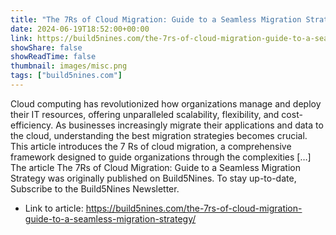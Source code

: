 ```yaml
---
title: "The 7Rs of Cloud Migration: Guide to a Seamless Migration Strategy"
date: 2024-06-19T18:52:00+00:00
link: https://build5nines.com/the-7rs-of-cloud-migration-guide-to-a-seamless-migration-strategy/
showShare: false
showReadTime: false
thumbnail: images/misc.png
tags: ["build5nines.com"]
---
```

Cloud computing has revolutionized how organizations manage and deploy their IT resources, offering unparalleled scalability, flexibility, and cost-efficiency. As businesses increasingly migrate their applications and data to the cloud, understanding the best migration strategies becomes crucial. This article introduces the 7 Rs of cloud migration, a comprehensive framework designed to guide organizations through the complexities […]
The article The 7Rs of Cloud Migration: Guide to a Seamless Migration Strategy was originally published on Build5Nines. To stay up-to-date, Subscribe to the Build5Nines Newsletter.

- Link to article: https://build5nines.com/the-7rs-of-cloud-migration-guide-to-a-seamless-migration-strategy/